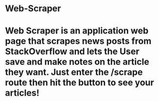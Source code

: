 # Web-Scraper
# Web Scraper is an application web page that scrapes news posts from StackOverflow and lets the User save and make notes on the article they want. Just enter the /scrape route then hit the button to see your articles!